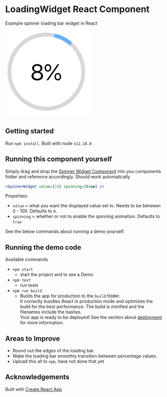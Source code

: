 # LoadingWidget React Component

Example spinner loading bar widget in React

<img src="imgs/loadingGif.gif"></img>

## Getting started

Run `npm install`. Built with node `v12.18.0`

## Running this component yourself

Simply drag and drop the [Spinner Widget Component](./src/components/SpinnerWidget) into you components folder and reference accordingly. Should work automatically

```jsx
<SpinnerWidget value={10} spinning={true} />
```

Properties:

- `value` = what you want the displayed value set to. Needs to be between 0 - 100. Defaults to `0`.
- `spinning` = whether or not to enable the spinning animation. Defaults to `true`

See the below commands about running a demo yourself.

## Running the demo code

Available commands

- `npm start`
  - start the project and to see a Demo
- `npm test`
  - run tests
- `npm run build`
  - Builds the app for production to the `build` folder.<br /> It correctly bundles React in production mode and optimizes the build for the best performance. The build is minified and the filenames include the hashes.<br /> Your app is ready to be deployed! See the section about [deployment](https://facebook.github.io/create-react-app/docs/deployment) for more information.

## Areas to Improve

- Round out the edges of the loading bar.
- Make the loading bar smoothly transition between percentage values.
- Upload this all to `npm`, have not done that yet

## Acknowledgements

Built with [Create React App](https://create-react-app.dev/)
